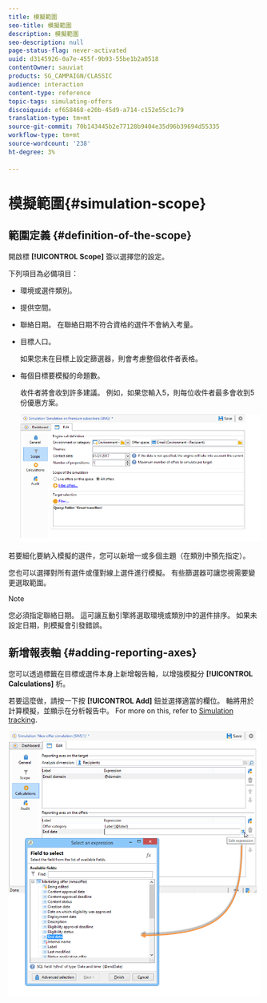 ```yaml
---
title: 模擬範圍
seo-title: 模擬範圍
description: 模擬範圍
seo-description: null
page-status-flag: never-activated
uuid: d3145926-0a7e-455f-9b93-55be1b2a0518
contentOwner: sauviat
products: SG_CAMPAIGN/CLASSIC
audience: interaction
content-type: reference
topic-tags: simulating-offers
discoiquuid: ef658468-e20b-45d9-a714-c152e55c1c79
translation-type: tm+mt
source-git-commit: 70b143445b2e77128b9404e35d96b39694d55335
workflow-type: tm+mt
source-wordcount: '238'
ht-degree: 3%

---
```



# 模擬範圍{#simulation-scope}

## 範圍定義 {#definition-of-the-scope}

開啟標 **[!UICONTROL Scope]** 簽以選擇您的設定。

下列項目為必備項目：

* 環境或選件類別。
* 提供空間。
* 聯絡日期。 在聯絡日期不符合資格的選件不會納入考量。
* 目標人口。

   如果您未在目標上設定篩選器，則會考慮整個收件者表格。

* 每個目標要模擬的命題數。

   收件者將會收到許多建議。 例如，如果您輸入5，則每位收件者最多會收到5份優惠方案。

   ![](assets/offer_simulation_009.png)

若要細化要納入模擬的選件，您可以新增一或多個主題（在類別中預先指定）。

您也可以選擇對所有選件或僅對線上選件進行模擬。 有些篩選器可讓您視需要變更選取範圍。

>[!NOTE]
>
>您必須指定聯絡日期。 這可讓互動引擎將選取環境或類別中的選件排序。 如果未設定日期，則模擬會引發錯誤。

## 新增報表軸 {#adding-reporting-axes}

您可以透過標籤在目標或選件本身上新增報告軸，以增強模擬分 **[!UICONTROL Calculations]** 析。

若要這麼做，請按一下按 **[!UICONTROL Add]** 鈕並選擇適當的欄位。 軸將用於計算模擬，並顯示在分析報告中。 For more on this, refer to [Simulation tracking](../../interaction/using/simulation-tracking.md).

![](assets/offer_simulation_011.png)

